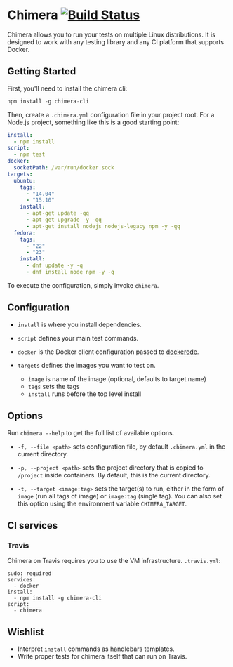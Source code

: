 # Chimera [![Build Status](https://travis-ci.org/jgillich/chimera.svg)](https://travis-ci.org/jgillich/chimera)

Chimera allows you to run your tests on multiple Linux distributions. It is designed
to work with any testing library and any CI platform that supports Docker.

## Getting Started

First, you'll need to install the chimera cli:

```javascript
npm install -g chimera-cli
```

Then, create a `.chimera.yml` configuration file in your project root. For a
Node.js project, something like this is a good starting point:

```yaml
install:
  - npm install
script:
  - npm test
docker:
  socketPath: /var/run/docker.sock
targets:
  ubuntu:
    tags:
      - "14.04"
      - "15.10"
    install:
      - apt-get update -qq
      - apt-get upgrade -y -qq
      - apt-get install nodejs nodejs-legacy npm -y -qq
  fedora:
    tags:
      - "22"
      - "23"
    install:
      - dnf update -y -q
      - dnf install node npm -y -q
```

To execute the configuration, simply invoke `chimera`.

## Configuration

* `install` is where you install dependencies.

* `script` defines your main test commands.

* `docker` is the Docker client configuration passed to [dockerode](https://github.com/apocas/dockerode).

* `targets` defines the images you want to test on.

    * `image` is name of the image (optional, defaults to target name)
    * `tags` sets the tags
    * `install` runs before the top level install

## Options

Run `chimera --help` to get the full list of available options.

*  `-f, --file <path>` sets configuration file, by default `.chimera.yml` in the current directory.

*  `-p, --project <path>` sets the project directory that is copied to `/project` inside containers. By default, this is the current directory.

* `-t, --target <image:tag>` sets the target(s) to run, either in the form of `image` (run all tags
   of image) or `image:tag` (single tag). You can also set this option using the
   environment variable `CHIMERA_TARGET`.

## CI services

### Travis
Chimera on Travis requires you to use the VM infrastructure. `.travis.yml`:
```
sudo: required
services:
  - docker
install:
  - npm install -g chimera-cli
script:
  - chimera
```

## Wishlist

* Interpret `install` commands as handlebars templates.
* Write proper tests for chimera itself that can run on Travis.
